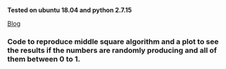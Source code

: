 **Tested on ubuntu 18.04 and python 2.7.15**

[Blog](https://svijaykoushik.github.io/blog/2019/10/04/three-awesome-ways-to-generate-random-number-in-javascript/)

### Code to reproduce middle square algorithm and a plot to see the results if the numbers are randomly producing and all of them between 0 to 1.
